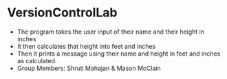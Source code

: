 # VersionControlLab
- The program takes the user input of their name and their height in inches
- It then calculates that height into feet and inches
- Then it prints a message using their name and height in feet and inches as calculated.
- Group Members: Shruti Mahajan & Mason McClain